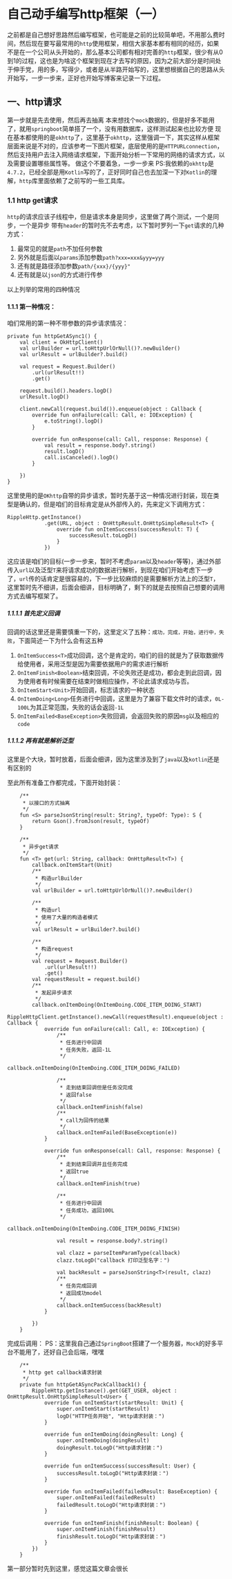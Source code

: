 # 自己动手编写http框架（一）
之前都是自己想好思路然后编写框架，也可能是之前的比较简单吧，不用那么费时间，然后现在要写最常用的`http`使用框架，相信大家基本都有相同的经历，如果不是在一个公司从头开始的，那么基本公司都有相对完善的`http`框架，很少有从0到1的过程，这也是为啥这个框架到现在才去写的原因，因为之前大部分是时间处于伸手党，用的多，写得少，或者是从半路开始写的，这里想根据自己的思路从头开始写，一步一步来，正好也开始写博客来记录一下过程。
## 一、http请求
第一步就是先去使用，然后再去抽离
本来想找个`mock`数据的，但是好多不能用了，就用`springboot`简单搭了一个，没有用数据库，这样测试起来也比较方便
现在基本都使用的是`okhttp`了，这里基于`okhttp`，这里强调一下，其实这样从框架层面来说是不对的，应该参考一下图片框架，底层使用的是`HTTPURLconnection`，然后支持用户去注入网络请求框架，下面开始分析一下常用的网络的请求方式，以及需要设置哪些属性等。
做这个不要着急，一步一步来
PS:我依赖的`okhttp`是`4.7.2`，已经全部是用`Kotlin`写的了，正好同时自己也去加深一下对`Kotlin`的理解，`http`库里面依赖了之前写的一些工具库。
### 1.1 http get请求
`http`的请求应该子线程中，但是请求本身是同步，这里做了两个测试，一个是同步，一个是异步
带有`header`的暂时先不去考虑，以下暂时罗列一下`get`请求的几种方式：
1. 最常见的就是`path`不加任何参数
2. 另外就是后面以`params`添加参数`path?xxx=xxx&yyy=yyy`
3. 还有就是路径添加参数`path/{xxx}/{yyy}"`
4. 还有就是以`json`的方式进行传参

以上列举的常用的四种情况
#### 1.1.1 第一种情况：
咱们常用的第一种不带参数的异步请求情况：
```
private fun httpGetASync1() {
    val client = OkHttpClient()
    val urlBuilder = url.toHttpUrlOrNull()?.newBuilder()
    val urlResult = urlBuilder?.build()

    val request = Request.Builder()
        .url(urlResult!!)
        .get()

    request.build().headers.logD()
    urlResult.logD()

    client.newCall(request.build()).enqueue(object : Callback {
        override fun onFailure(call: Call, e: IOException) {
            e.toString().logD()
        }

        override fun onResponse(call: Call, response: Response) {
            val result = response.body?.string()
            result.logD()
            call.isCanceled().logD()
        }

    })
}
```
这里使用的是`OKhttp`自带的异步请求，暂时先基于这一种情况进行封装，现在类型是确认的，但是咱们的目标肯定是从外部传入的，先来定义下调用方式：

```
RippleHttp.getInstance()
            .get(URL, object : OnHttpResult.OnHttpSimpleResult<T> {
                override fun onItemSuccess(successResult: T) {
                    successResult.toLogD()
                }
            })
```
这应该是咱们的目标(一步一步来，暂时不考虑`param`以及`header`等等)，通过外部传入`url`以及泛型`T`来将请求成功的数据进行解析，到现在咱们开始考虑下一步了，`url`传的话肯定是很容易的，下一步比较麻烦的是需要解析方法上的泛型`T`，这里暂时先不细讲，后面会细讲，目标明确了，剩下的就是去按照自己想要的调用方式去编写框架了。
##### 1.1.1.1 首先定义回调
回调的话这里还是需要慎重一下的，这里定义了五种：`成功，完成，开始，进行中，失败`，下面简述一下为什么会有这五种
1. `OnItemSuccess<T>`成功回调，这个是肯定的，咱们的目的就是为了获取数据传给使用者，采用泛型是因为需要依据用户的需求进行解析
2. `OnItemFinish<Boolean>`结束回调，不论失败还是成功，都会走到此回调，因为使用者有时候需要在结束时做相应操作，不论此请求成功与否。
3. `OnItemStart<Unit>`开始回调，标志请求的一种状态
4. `OnItemDoing<Long>`任务进行中回调，这里是为了兼容下载文件时的请求，`0L-100L`为其正常范围，失败的话会返回`-1L`
5. `OnItemFailed<BaseException>`失败回调，会返回失败的原因`msg`以及相应的`code`

##### 1.1.1.2 再有就是解析泛型
这里是个大块，暂时放着，后面会细讲，因为这里涉及到了`java`以及`kotlin`还是有区别的

至此所有准备工作都完成，下面开始封装：

```
    /**
     * 以接口的方式抽离
     */
    fun <S> parseJsonString(result: String?, typeOf: Type): S {
        return Gson().fromJson(result, typeOf)
    }

    /**
     * 异步get请求
     */
    fun <T> get(url: String, callback: OnHttpResult<T>) {
        callback.onItemStart(Unit)
        /**
         * 构造urlBuilder
         */
        val urlBuilder = url.toHttpUrlOrNull()?.newBuilder()

        /**
         * 构造url
         * 使用了大量的构造者模式
         */
        val urlResult = urlBuilder?.build()

        /**
         * 构造request
         */
        val request = Request.Builder()
            .url(urlResult!!)
            .get()
        val requestResult = request.build()
        /**
         * 发起异步请求
         */
        callback.onItemDoing(OnItemDoing.CODE_ITEM_DOING_START)
        RippleHttpClient.getInstance().newCall(requestResult).enqueue(object : Callback {
            override fun onFailure(call: Call, e: IOException) {
                /**
                 * 任务进行中回调
                 * 任务失败，返回-1L
                 */
                callback.onItemDoing(OnItemDoing.CODE_ITEM_DOING_FAILED)

                /**
                 * 走到结束回调但是任务没完成
                 * 返回false
                 */
                callback.onItemFinish(false)
                /**
                 * call为回传的结果
                 */
                callback.onItemFailed(BaseException(e))
            }

            override fun onResponse(call: Call, response: Response) {
                /**
                 * 走到结束回调并且任务完成
                 * 返回true
                 */
                callback.onItemFinish(true)

                /**
                 * 任务进行中回调
                 * 任务成功，返回100L
                 */
                callback.onItemDoing(OnItemDoing.CODE_ITEM_DOING_FINISH)

                val result = response.body?.string()

                val clazz = parseItemParamType(callback)
                clazz.toLogD("callback 打印泛型名字：")

                val backResult = parseJsonString<T>(result, clazz)
                /**
                 * 任务完成回调
                 * 返回成功model
                 */
                callback.onItemSuccess(backResult)
            }

        })
    }
```
完成后调用：
PS：这里我自己通过`SpringBoot`搭建了一个服务器，`Mock`的好多平台不能用了，还好自己会后端，嘿嘿

```
    /**
     * http get callback请求封装
     */
    private fun httpGetASyncPackCallback1() {
        RippleHttp.getInstance().get(GET_USER, object : OnHttpResult.OnHttpSimpleResult<User> {
            override fun onItemStart(startResult: Unit) {
                super.onItemStart(startResult)
                logD("HTTP任务开始", "Http请求封装：")
            }

            override fun onItemDoing(doingResult: Long) {
                super.onItemDoing(doingResult)
                doingResult.toLogD("Http请求封装：")
            }

            override fun onItemSuccess(successResult: User) {
                successResult.toLogD("Http请求封装：")
            }

            override fun onItemFailed(failedResult: BaseException) {
                super.onItemFailed(failedResult)
                failedResult.toLogD("Http请求封装：")
            }

            override fun onItemFinish(finishResult: Boolean) {
                super.onItemFinish(finishResult)
                finishResult.toLogD("Http请求封装：")
            }
        })
    }
```
第一部分暂时先到这里，感觉这篇文章会很长


